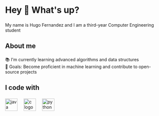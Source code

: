 <h1 align="left">Hey 👋 What's up?</h1>

###

<p align="left">My name is Hugo Fernandez and I am a third-year Computer Engineering student </p>

###

<h2 align="left">About me</h2>

###

<p align="left">
  📚 I'm currently learning advanced algorithms and data structures<br>
  🎯 Goals: Become proficient in machine learning and contribute to open-source projects<br>
</p>


###

<h2 align="left">I code with</h2>

###

<div align="left">
  <img src="https://cdn.jsdelivr.net/gh/devicons/devicon/icons/java/java-original.svg" height="40" alt="java logo"  />
  <img width="12" />
  <img src="https://cdn.jsdelivr.net/gh/devicons/devicon/icons/c/c-original.svg" height="40" alt="c logo"  />
  <img width="12" />
  <img src="https://cdn.jsdelivr.net/gh/devicons/devicon/icons/python/python-original.svg" height="40" alt="python logo"  />
</div>

###
